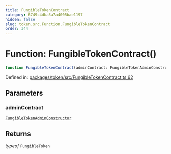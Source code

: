 ```yaml
---
title: FungibleTokenContract
category: 6749c4dba3a7a4005bae1197
hidden: false
slug: token.src.Function.FungibleTokenContract
order: 344
---
```


# Function: FungibleTokenContract()

```ts
function FungibleTokenContract(adminContract: FungibleTokenAdminConstructor): typeof FungibleToken
```

Defined in: [packages/token/src/FungibleTokenContract.ts:62](https://github.com/zkcloudworker/minatokens-lib/blob/main/packages/token/src/FungibleTokenContract.ts#L62)

## Parameters

### adminContract

[`FungibleTokenAdminConstructor`](tokensrctypealiasfungibletokenadminconstructor)

## Returns

*typeof* `FungibleToken`
